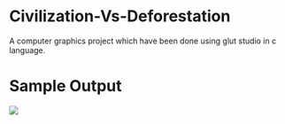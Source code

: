 # Civilization-Vs-Deforestation
A computer graphics project which have been done using glut studio in c language. 
# Sample Output
<img src="gif.gif">
